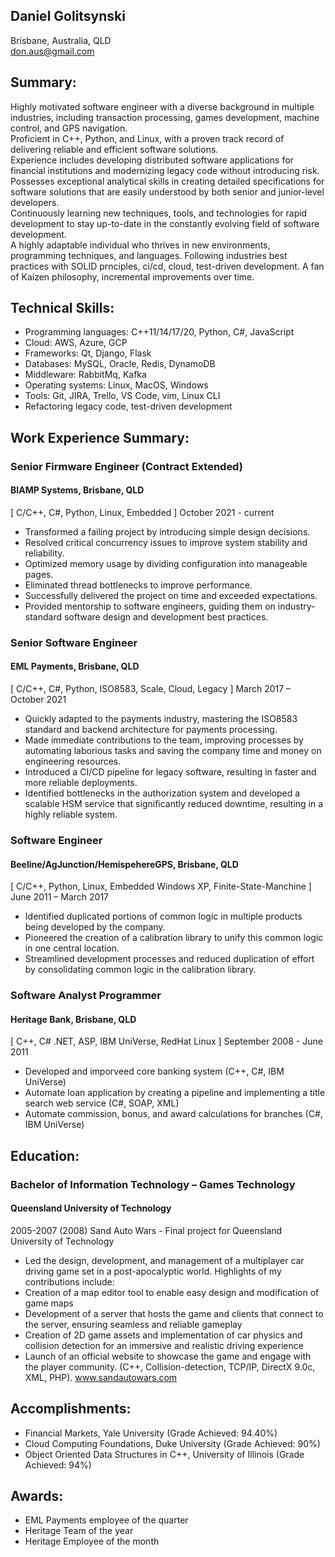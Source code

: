 ## Daniel Golitsynski
Brisbane, Australia, QLD  
don.aus@gmail.com

## Summary:
Highly motivated software engineer with a diverse background in multiple industries, including transaction processing, games development, machine control, and GPS navigation.  
Proficient in C++, Python, and Linux, with a proven track record of delivering reliable and efficient software solutions.  
Experience includes developing distributed software applications for financial institutions and modernizing legacy code without introducing risk. 
Possesses exceptional analytical skills in creating detailed specifications for software solutions that are easily understood by both senior and junior-level developers.  
Continuously learning new techniques, tools, and technologies for rapid development to stay up-to-date in the constantly evolving field of software development.  
A highly adaptable individual who thrives in new environments, programming techniques, and languages.
Following industries best practices with SOLID prnciples, ci/cd, cloud, test-driven development.
A fan of Kaizen philosophy, incremental improvements over time.


## Technical Skills:
- Programming languages: C++11/14/17/20, Python, C#, JavaScript
- Cloud: AWS, Azure, GCP
- Frameworks: Qt, Django, Flask
- Databases: MySQL, Oracle, Redis, DynamoDB
- Middleware: RabbitMq, Kafka 
- Operating systems: Linux, MacOS, Windows
- Tools: Git, JIRA, Trello, VS Code, vim, Linux CLI
- Refactoring legacy code, test-driven development

## Work Experience Summary:

### Senior Firmware Engineer (Contract Extended)
#### BIAMP Systems, Brisbane, QLD
[ C/C++, C#, Python, Linux, Embedded ]
October 2021 - current
- Transformed a failing project by introducing simple design decisions. 
- Resolved critical concurrency issues to improve system stability and reliability. 
- Optimized memory usage by dividing configuration into manageable pages. 
- Eliminated thread bottlenecks to improve performance. 
- Successfully delivered the project on time and exceeded expectations. 
- Provided mentorship to software engineers, guiding them on industry-standard software design and development best practices.

### Senior Software Engineer
#### EML Payments, Brisbane, QLD
[ C/C++, C#, Python, ISO8583, Scale, Cloud, Legacy ]
March 2017 – October 2021
- Quickly adapted to the payments industry, mastering the ISO8583 standard and backend architecture for payments processing.  
- Made immediate contributions to the team, improving processes by automating laborious tasks and saving the company time and money on engineering resources.  
- Introduced a CI/CD pipeline for legacy software, resulting in faster and more reliable deployments.  
- Identified bottlenecks in the authorization system and developed a scalable HSM service that significantly reduced downtime, resulting in a highly reliable system.  

### Software Engineer
#### Beeline/AgJunction/HemispehereGPS, Brisbane, QLD
[ C/C++, Python, Linux, Embedded Windows XP, Finite-State-Manchine ]
June 2011 – March 2017
- Identified duplicated portions of common logic in multiple products being developed by the company.  
- Pioneered the creation of a calibration library to unify this common logic in one central location.  
- Streamlined development processes and reduced duplication of effort by consolidating common logic in the calibration library.  


### Software Analyst Programmer
#### Heritage Bank, Brisbane, QLD
[ C++, C# .NET, ASP, IBM UniVerse, RedHat Linux ]
September 2008 - June 2011
- Developed and imporveed core banking system (C++, C#, IBM UniVerse)
- Automate loan application by creating a pipeline and implementing a title search web service (C#, SOAP, XML)
- Automate commission, bonus, and award calculations for branches (C#, IBM UniVerse)


## Education:
### Bachelor of Information Technology – Games Technology
#### Queensland University of Technology
2005-2007
(2008) Sand Auto Wars - Final project for Queensland University of Technology 
- Led the design, development, and management of a multiplayer car driving game set in a post-apocalyptic world. Highlights of my contributions include:
- Creation of a map editor tool to enable easy design and modification of game maps
- Development of a server that hosts the game and clients that connect to the server, ensuring seamless and reliable gameplay
- Creation of 2D game assets and implementation of car physics and collision detection for an immersive and realistic driving experience
- Launch of an official website to showcase the game and engage with the player community.
(C++, Collision-detection, TCP/IP, DirectX 9.0c, XML, PHP). 
www.sandautowars.com


## Accomplishments:
- Financial Markets, Yale University (Grade Achieved: 94.40%)
- Cloud Computing Foundations, Duke University (Grade Achieved: 90%)
- Object Oriented Data Structures in C++, University of Illinois (Grade Achieved: 94%)

## Awards:
- EML Payments employee of the quarter
- Heritage Team of the year
- Heritage Employee of the month
